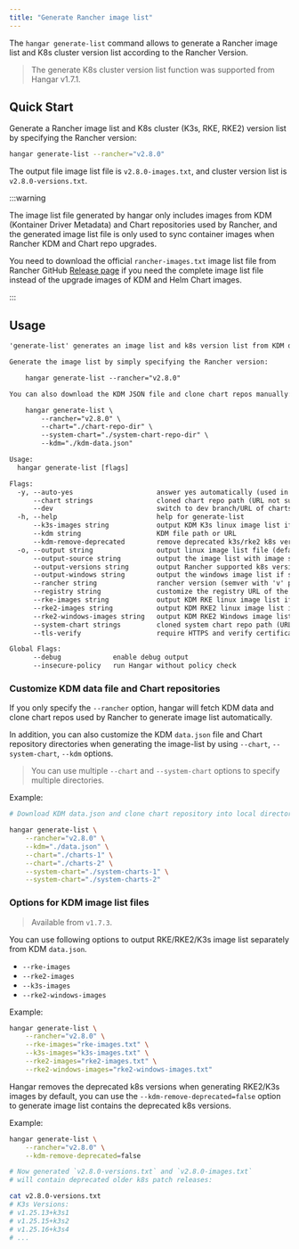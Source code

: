 ```yaml
---
title: "Generate Rancher image list"
---
```


The `hangar generate-list` command allows to generate a Rancher image list and K8s cluster version list according to the Rancher Version.

> The generate K8s cluster version list function was supported from Hangar v1.7.1.

## Quick Start

Generate a Rancher image list and K8s cluster (K3s, RKE, RKE2) version list by specifying the Rancher version:

```sh
hangar generate-list --rancher="v2.8.0"
```

The output file image list file is `v2.8.0-images.txt`, and cluster version list is `v2.8.0-versions.txt`.

:::warning

The image list file generated by hangar only includes images from KDM (Kontainer Driver Metadata) and Chart repositories used by Rancher, and the generated image list file is only used to sync container images when Rancher KDM and Chart repo upgrades.

You need to download the official `rancher-images.txt` image list file from Rancher GitHub [Release page](https://github.com/rancher/rancher/releases) if you need the complete image list file instead of the upgrade images of KDM and Helm Chart images.

:::

## Usage

```txt title="hangar generate-list --help"
'generate-list' generates an image list and k8s version list from KDM data and Chart repos of Rancher.

Generate the image list by simply specifying the Rancher version:

    hangar generate-list --rancher="v2.8.0"

You can also download the KDM JSON file and clone chart repos manually:

    hangar generate-list \
        --rancher="v2.8.0" \
        --chart="./chart-repo-dir" \
        --system-chart="./system-chart-repo-dir" \
        --kdm="./kdm-data.json"

Usage:
  hangar generate-list [flags]

Flags:
  -y, --auto-yes                     answer yes automatically (used in shell script)
      --chart strings                cloned chart repo path (URL not supported)
      --dev                          switch to dev branch/URL of charts & KDM data
  -h, --help                         help for generate-list
      --k3s-images string            output KDM K3s linux image list if specified
      --kdm string                   KDM file path or URL
      --kdm-remove-deprecated        remove deprecated k3s/rke2 k8s versions from KDM (default true)
  -o, --output string                output linux image list file (default "[RANCHER_VERSION]-images.txt")
      --output-source string         output the image list with image source if specified
      --output-versions string       output Rancher supported k8s versions (default "[RANCHER_VERSION]-k8s-versions.txt")
      --output-windows string        output the windows image list if specified
      --rancher string               rancher version (semver with 'v' prefix) (use '-ent' suffix to distinguish with Rancher Prime Manager GC) (required)
      --registry string              customize the registry URL of the generated image list
      --rke-images string            output KDM RKE linux image list if specified
      --rke2-images string           output KDM RKE2 linux image list if specified
      --rke2-windows-images string   output KDM RKE2 Windows image list if specified
      --system-chart strings         cloned system chart repo path (URL not supported)
      --tls-verify                   require HTTPS and verify certificates

Global Flags:
      --debug             enable debug output
      --insecure-policy   run Hangar without policy check
```

### Customize KDM data file and Chart repositories

If you only specify the `--rancher` option, hangar will fetch KDM data and clone chart repos used by Rancher to generate image list automatically.

In addition, you can also customize the KDM `data.json` file and Chart repository directories when generating the image-list by using `--chart`, `--system-chart`, `--kdm` options.

> You can use multiple `--chart` and `--system-chart` options to specify multiple directories.

Example:

```sh
# Download KDM data.json and clone chart repository into local directory before generate list.

hangar generate-list \
    --rancher="v2.8.0" \
    --kdm="./data.json" \
    --chart="./charts-1" \
    --chart="./charts-2" \
    --system-chart="./system-charts-1" \
    --system-chart="./system-charts-2"
```

### Options for KDM image list files

> Available from `v1.7.3`.

You can use following options to output RKE/RKE2/K3s image list separately from KDM `data.json`.
- `--rke-images`
- `--rke2-images`
- `--k3s-images`
- `--rke2-windows-images`

Example:
```bash
hangar generate-list \
    --rancher="v2.8.0" \
    --rke-images="rke-images.txt" \
    --k3s-images="k3s-images.txt" \
    --rke2-images="rke2-images.txt" \
    --rke2-windows-images="rke2-windows-images.txt"
```

Hangar removes the deprecated k8s versions when generating RKE2/K3s images by default,
you can use the `--kdm-remove-deprecated=false` option to generate image list contains the
deprecated k8s versions.

Example:
```bash
hangar generate-list \
    --rancher="v2.8.0" \
    --kdm-remove-deprecated=false

# Now generated `v2.8.0-versions.txt` and `v2.8.0-images.txt`
# will contain deprecated older k8s patch releases:

cat v2.8.0-versions.txt
# K3s Versions:
# v1.25.13+k3s1
# v1.25.15+k3s2
# v1.25.16+k3s4
# ...
```
